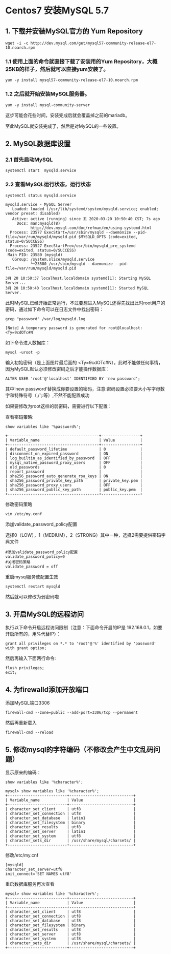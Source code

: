 # Centos7 安装MySQL 5.7

## 1. 下载并安装MySQL官方的 Yum Repository

```
wget -i -c http://dev.mysql.com/get/mysql57-community-release-el7-10.noarch.rpm
```

### 1.1 使用上面的命令就直接下载了安装用的Yum Repository，大概25KB的样子，然后就可以直接yum安装了。

```
yum -y install mysql57-community-release-el7-10.noarch.rpm
```

### 1.2 之后就开始安装MySQL服务器。

```
yum -y install mysql-community-server
```

这步可能会花些时间，安装完成后就会覆盖掉之前的mariadb。

至此MySQL就安装完成了，然后是对MySQL的一些设置。

## 2. MySQL数据库设置

### 2.1 首先启动MySQL

```
systemctl start  mysqld.service
```

### 2.2 查看MySQL运行状态，运行状态

```
systemctl status mysqld.service
```

```
mysqld.service - MySQL Server
   Loaded: loaded (/usr/lib/systemd/system/mysqld.service; enabled; vendor preset: disabled)
   Active: active (running) since 五 2020-03-20 10:50:40 CST; 7s ago
     Docs: man:mysqld(8)
           http://dev.mysql.com/doc/refman/en/using-systemd.html
  Process: 23577 ExecStart=/usr/sbin/mysqld --daemonize --pid-file=/var/run/mysqld/mysqld.pid $MYSQLD_OPTS (code=exited, status=0/SUCCESS)
  Process: 23527 ExecStartPre=/usr/bin/mysqld_pre_systemd (code=exited, status=0/SUCCESS)
 Main PID: 23580 (mysqld)
   CGroup: /system.slice/mysqld.service
           └─23580 /usr/sbin/mysqld --daemonize --pid-file=/var/run/mysqld/mysqld.pid

3月 20 10:50:37 localhost.localdomain systemd[1]: Starting MySQL Server...
3月 20 10:50:40 localhost.localdomain systemd[1]: Started MySQL Server.
```

此时MySQL已经开始正常运行，不过要想进入MySQL还得先找出此时root用户的密码，通过如下命令可以在日志文件中找出密码：

```
grep "password" /var/log/mysqld.log
```

```
[Note] A temporary password is generated for root@localhost: <Ty=9cdOTc#N
```

如下命令进入数据库：

```
mysql -uroot -p
```

输入初始密码（是上面图片最后面的 <Ty=9cdOTc#N），此时不能做任何事情，因为MySQL默认必须修改密码之后才能操作数据库：

```
ALTER USER 'root'@'localhost' IDENTIFIED BY 'new password';
```

其中‘new password’替换成你要设置的密码，注意:密码设置必须要大小写字母数字和特殊符号（,/';:等）,不然不能配置成功

如果要修改为root这样的弱密码，需要进行以下配置：

查看密码策略:

```
show variables like '%password%';
```

```
+----------------------------------------+-----------------+
| Variable_name                          | Value           |
+----------------------------------------+-----------------+
| default_password_lifetime              | 0               |
| disconnect_on_expired_password         | ON              |
| log_builtin_as_identified_by_password  | OFF             |
| mysql_native_password_proxy_users      | OFF             |
| old_passwords                          | 0               |
| report_password                        |                 |
| sha256_password_auto_generate_rsa_keys | ON              |
| sha256_password_private_key_path       | private_key.pem |
| sha256_password_proxy_users            | OFF             |
| sha256_password_public_key_path        | public_key.pem  |
+----------------------------------------+-----------------+
```

修改密码策略

```
vim /etc/my.conf
```

添加validate_password_policy配置

选择0（LOW），1（MEDIUM），2（STRONG）其中一种，选择2需要提供密码字典文件

```
#添加validate_password_policy配置
validate_password_policy=0
#关闭密码策略
validate_password = off
```

重启mysql服务使配置生效

```
systemctl restart mysqld
```

然后就可以修改为弱密码啦

## 3. 开启MySQL的远程访问

执行以下命令开启远程访问限制（注意：下面命令开启的IP是 192.168.0.1，如要开启所有的，用%代替IP）：

```
grant all privileges on *.* to 'root'@'%' identified by 'password' with grant option;
```

然后再输入下面两行命令:

```
flush privileges; 
exit;
```

## 4. 为firewalld添加开放端口

添加MySQL端口3306

```
firewall-cmd --zone=public --add-port=3306/tcp --permanent
```

然后再重新载入

```
firewall-cmd --reload
```

## 5. 修改mysql的字符编码（不修改会产生中文乱码问题）

显示原来的编码：

```
show variables like '%character%';
```

```
mysql> show variables like '%character%';
+--------------------------+----------------------------+
| Variable_name            | Value                      |
+--------------------------+----------------------------+
| character_set_client     | utf8                       |
| character_set_connection | utf8                       |
| character_set_database   | latin1                     |
| character_set_filesystem | binary                     |
| character_set_results    | utf8                       |
| character_set_server     | latin1                     |
| character_set_system     | utf8                       |
| character_sets_dir       | /usr/share/mysql/charsets/ |
+--------------------------+----------------------------+
```

修改/etc/my.cnf

```
[mysqld]
character_set_server=utf8
init_connect='SET NAMES utf8'
```

重启数据库服务再次查看

```
mysql> show variables like '%character%';
+--------------------------+----------------------------+
| Variable_name            | Value                      |
+--------------------------+----------------------------+
| character_set_client     | utf8                       |
| character_set_connection | utf8                       |
| character_set_database   | utf8                       |
| character_set_filesystem | binary                     |
| character_set_results    | utf8                       |
| character_set_server     | utf8                       |
| character_set_system     | utf8                       |
| character_sets_dir       | /usr/share/mysql/charsets/ |
+--------------------------+----------------------------+
```

